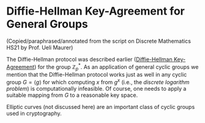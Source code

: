 # Diffie-Hellman Key-Agreement for General Groups

(Copied/paraphrased/annotated from the script on Discrete Mathematics HS21 by Prof. Ueli Maurer)

The Diffie-Hellman protocol was described earlier ([Diffie-Hellman Key-Agreement](../Number%20Theory/Diffie-Hellman%20Key-Agreement.md))  for the group $\mathbb{Z}^*_p$. As an application of general cyclic groups we mention that the Diffie-Hellman protocol works just as well in any cyclic group $G = \langle g \rangle$ for which computing $x$ from $g^x$ (i.e., the *discrete logarithm problem*) is computationally infeasible. Of course, one needs to apply a suitable mapping from $G$ to a reasonable key space.

Elliptic curves (not discussed here) are an important class of cyclic groups used in cryptography.